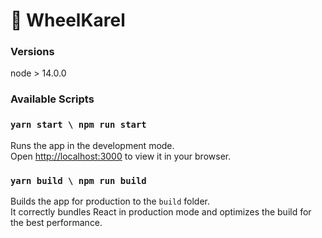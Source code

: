 # 🏇 WheelKarel 

### Versions
node > 14.0.0

### Available Scripts

### `yarn start \ npm run start`

Runs the app in the development mode.\
Open [http://localhost:3000](http://localhost:3000) to view it in your browser.

### `yarn build \ npm run build`

Builds the app for production to the `build` folder.\
It correctly bundles React in production mode and optimizes the build for the best performance.
